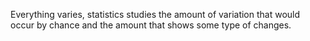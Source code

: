 Everything varies, statistics studies the amount of variation that would occur by chance and the amount that shows some type of changes.